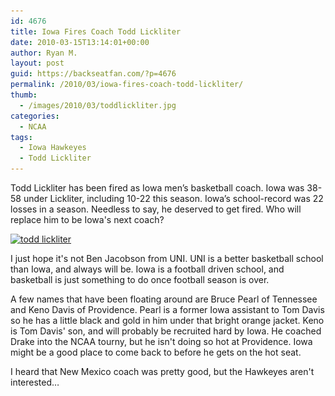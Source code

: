 ```yaml
---
id: 4676
title: Iowa Fires Coach Todd Lickliter
date: 2010-03-15T13:14:01+00:00
author: Ryan M.
layout: post
guid: https://backseatfan.com/?p=4676
permalink: /2010/03/iowa-fires-coach-todd-lickliter/
thumb:
  - /images/2010/03/toddlickliter.jpg
categories:
  - NCAA
tags:
  - Iowa Hawkeyes
  - Todd Lickliter
---
```


<div class="entry">
  <p>
    Todd Lickliter has been fired as Iowa men’s basketball coach. Iowa was 38-58 under Lickliter, including 10-22 this season. Iowa’s school-record was 22 losses in a season. Needless to say, he deserved to get fired. Who will replace him to be Iowa's next coach?
  </p>

  <p>
    <a href="/images/2010/03/toddlickliter.jpg"><img class="aligncenter  size-medium wp-image-4677" title="todd lickliter" src="/images/2010/03/toddlickliter-300x203.jpg" alt="todd lickliter" width="300" height="203" srcset="/images/2010/03/toddlickliter-300x203.jpg 300w, /images/2010/03/toddlickliter.jpg 358w" sizes="(max-width: 300px) 100vw, 300px" /></a>
  </p>

  <p>
    I just hope it's not Ben Jacobson from UNI. UNI is a better basketball school than Iowa, and always will be. Iowa is a football driven school, and basketball is just something to do once football season is over.
  </p>

  <p>
    A few names that have been floating around are Bruce Pearl of Tennessee and Keno Davis of Providence. Pearl is a former Iowa assistant to Tom Davis so he has a little black and gold in him under that bright orange jacket. Keno is Tom Davis' son, and will probably be recruited hard by Iowa. He coached Drake into the NCAA tourny, but he isn't doing so hot at Providence. Iowa might be a good place to come back to before he gets on the hot seat.
  </p>

  <p>
    I heard that New Mexico coach was pretty good, but the Hawkeyes aren't interested&#8230;
  </p>
</div>
